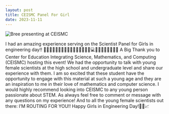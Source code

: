 ```yaml
--- 
layout: post 
title: CEISMC Panel For Girl
date: 2023-11-11
---
```

  <img src="/website/images/panel-for-girls.jpg" alt="Bree presenting at CEISMC">   

<p>
 I had an amazing experience serving on the Scientist Panel for Girls in engineering day!!
🔭👩🏾‍🔬🧬👩🏻‍🔧🩻👩🏼‍💻🧪👩🏻‍⚕️💻👩🏽‍🏭📡👩🏻‍🚀🧰
A Big Thank you to Center for Education Integrating Science, Mathematics, and Computing (CEISMC) hosting this event! We had the opportunity to talk with young female scientists at the high school and undergraduate level and share our experience with them. I am so excited that these student have the opportunity to engage with this material at such a young age and they are an inspiration to me in their love of mathematics and computer science. I would highly recommend looking into CEISMC to any young person passionate about STEM. As always feel free to comment or message with any questions on my experience! And to all the young female scientists out there: I’M ROUTING FOR YOU!! Happy Girls in Engineering Day!🔬🥼📈
</p>
